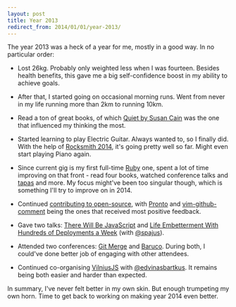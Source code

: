 ```yaml
---
layout: post
title: Year 2013
redirect_from: 2014/01/01/year-2013/
---
```


The year 2013 was a heck of a year for me, mostly in a good way. In no particular order:

* Lost 26kg. Probably only weighted less when I was fourteen. Besides health benefits, this gave me a big self-confidence boost in my ability to achieve goals.

* After that, I started going on occasional morning runs. Went from never in my life running more than 2km to running 10km.

* Read a ton of great books, of which [Quiet by Susan Cain](//amazon.com/Quiet-Power-Introverts-World-Talking/dp/0307352153) was the one that influenced my thinking the most.

* Started learning to play Electric Guitar. Always wanted to, so I finally did. With the help of [Rocksmith 2014](//rocksmith.ubi.com/), it's going pretty well so far. Might even start playing Piano again.

* Since current gig is my first full-time [Ruby](//ruby-lang.org) one, spent a lot of time improving on that front - read four books, watched conference talks and [tapas](//rubytapas.com) and more. My focus might've been too singular though, which is something I'll try to improve on in 2014.

* Continued [contributing to open-source](//github.com/mmozuras), with [Pronto](//github.com/mmozuras/pronto) and [vim-github-comment](//github.com/mmozuras/vim-github-comment) being the ones that received most positive feedback.

* Gave two talks: [There Will Be JavaScript](//speakerdeck.com/mmozuras/there-will-be-javascript) and [Life Embetterment With Hundreds of Deployments a Week](//speakerdeck.com/mmozuras/life-embetterment-with-hundreds-of-deployments-a-week) (with [@spajus](//twitter.com/spajus)).

* Attended two conferences: [Git Merge](//git-merge.com/) and [Baruco](//baruco.org/). During both, I could've done better job of engaging with other attendees.

* Continued co-organising [VilniusJS](//vilniusjs.lt/) with [@edvinasbartkus](//twitter.com/edvinasbartkus). It remains being both easier and harder than expected.

In summary, I've never felt better in my own skin. But enough trumpeting my own horn. Time to get back to working on making year 2014 even better.
